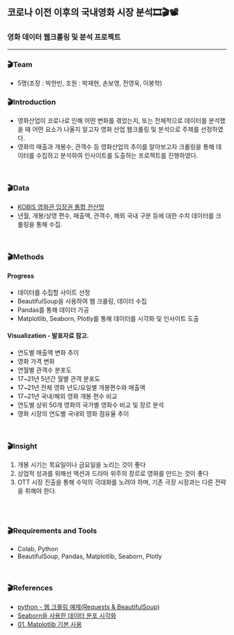 ## 코로나 이전 이후의 국내영화 시장 분석🎞🎬📽

### 영화 데이터 웹크롤링 및 분석 프로젝트

-------------

### 🎬Team
- 5명(조장 : 박한빈, 조원 : 박재현, 손보영, 전영욱, 이봉학)


### 🎬Introduction
- 영화산업이 코로나로 인해 어떤 변화를 겪었는지, 또는 전체적으로 데이터를 분석했을 때 어떤 요소가 나올지 알고자 영화 산업 웹크롤링 및 분석으로 주제를 선정하였다.
- 영화의 매출과 개봉수, 관객수 등 영화산업의 추이를 알아보고자 크롤링을 통해 데이터를 수집하고 분석하여 인사이트를 도출하는 프로젝트를 진행하였다.


<br/>

### 🎬Data
- [KOBIS 영화관 입장권 통합 전산망](https://www.kobis.or.kr/kobis/business/stat/them/findMonthlyTotalList.do) 
- 년월, 개봉/상영 편수, 매출액, 관객수, 해외 국내 구분 등에 대한 수치 데이터를 크롤링을 통해 수집.

<br/>

### 🎬Methods

#### Progress
- 데이터를 수집할 사이트 선정 
- BeautifulSoup을 사용하여 웹 크롤링, 데이터 수집
- Pandas를 통해 데이터 가공
- Matplotlib, Seaborn, Plotly를 통해 데이터를 시각화 및 인사이트 도출

#### Visualization - 발표자료 참고.
- 연도별 매출액 변화 추이
- 영화 가격 변화
- 연월별 관객수 분포도
- 17~21년 5년간 월별 관객 분포도
- 17~21년 전체 영화 년도/요일별 개봉편수와 매출액
- 17~21년 국내/해외 영화 개봉 편수 비교
- 연도별 상위 50개 영화의 국가별 영화수 비교 및 장르 분석
- 영화 시장의 연도별 국내외 영화 점유율 추이

<br/>


### 🎬Insight
1. 개봉 시기는 목요일이나 금요일을 노리는 것이 좋다
2. 상업적 성과를 위해선 액션과 드라마 위주의 장르로 영화를 만드는 것이 좋다
3. OTT 시장 진출을 통해 수익의 극대화를 노려야 하며, 기존 극장 시장과는 다른 전략을 취해야 한다.


<br/>

<!--
### 🎬Discussion
- 
-->

<br/>

### 🎬Requirements and Tools
- Colab, Python 
- BeautifulSoup, Pandas, Matplotlib, Seaborn, Plotly

<br/>

### 🎬References
- [python - 웹 크롤링 예제(Requests & BeautifulSoup)](https://youngwonhan-family.tistory.com/entry/python-%EC%9B%B9-%EC%8A%A4%ED%81%AC%EB%9E%98%ED%95%91%ED%81%AC%EB%A1%A4%EB%A7%81-%EA%B8%B0%EC%B4%88-With-Requests-BeautifulSoup)
- [Seaborn을 사용한 데이터 분포 시각화](https://datascienceschool.net/01%20python/05.04%20%EC%8B%9C%EB%B3%B8%EC%9D%84%20%EC%82%AC%EC%9A%A9%ED%95%9C%20%EB%8D%B0%EC%9D%B4%ED%84%B0%20%EB%B6%84%ED%8F%AC%20%EC%8B%9C%EA%B0%81%ED%99%94.html)
- [01. Matplotlib 기본 사용](https://wikidocs.net/92071)




